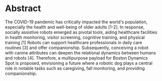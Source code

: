 # Abstract
The COVID-19 pandemic has critically impacted the world's population, especially the health and well-being of older adults [1-2]. In response, socially assistive robots emerged as pivotal tools, aiding healthcare facilities in health monitoring, visitor screening, cognitive training, and physical training [1] Robots can support healthcare professionals in daily care routines [3] and offer companionship. Subsequently, conceiving a robot with canine attributes can deepen the relational dynamics between humans and robots [4]. Therefore, a   multipurpose payload for Boston Dynamics Spot is proposed, envisioning a future where a robotic dog plays a central role in notable tasks such as caregiving, fall monitoring, and providing companionship.

